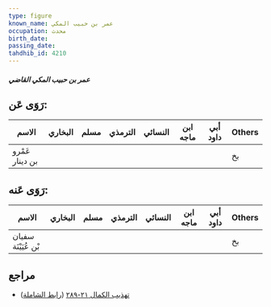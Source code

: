 ```yaml
---
type: figure
known_name: عمر بن حبيب المكي
occupation: محدث
birth_date:
passing_date:
tahdhib_id: 4210
---
```

##### عمر بن حبيب المكي القاضي

## رَوَى عَن:
| الاسم           | البخاري | مسلم | الترمذي | النسائي | ابن ماجه | أبي داود | Others |
| --------------- | ------- | ---- | ------- | ------- | -------- | -------- | ------ |
| عَمْرو بن دينار |         |      |         |         |          |          | بخ     |
## رَوَى عَنه:
| الاسم               | البخاري | مسلم | الترمذي | النسائي | ابن ماجه | أبي داود | Others |
| ------------------- | ------- | ---- | ------- | ------- | -------- | -------- | ------ |
| سفيان بْن عُيَيْنَة |         |      |         |         |          |          | بخ     |
## مراجع
- [تهذيب الكمال ٢١-٢٨٩](obsidian://open?vault=Tahdhib-al-Kamal&file=Figures/٤٢١٠-عمر%20بن%20حبيب%20المكي%20القاضي) ([رابط الشاملة](https://shamela.ws/book/3722/10936))